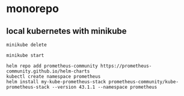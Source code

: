 # monorepo

## local kubernetes with minikube

````shell
minikube delete
````

````shell
minikube start 
````

````shell
helm repo add prometheus-community https://prometheus-community.github.io/helm-charts
kubectl create namespace prometheus
helm install my-kube-prometheus-stack prometheus-community/kube-prometheus-stack --version 43.1.1 --namespace prometheus
````